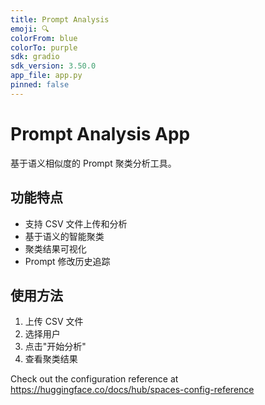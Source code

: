 ```yaml
---
title: Prompt Analysis
emoji: 🔍
colorFrom: blue
colorTo: purple
sdk: gradio
sdk_version: 3.50.0
app_file: app.py
pinned: false
---
```


# Prompt Analysis App

基于语义相似度的 Prompt 聚类分析工具。

## 功能特点
- 支持 CSV 文件上传和分析
- 基于语义的智能聚类
- 聚类结果可视化
- Prompt 修改历史追踪

## 使用方法
1. 上传 CSV 文件
2. 选择用户
3. 点击"开始分析"
4. 查看聚类结果

Check out the configuration reference at https://huggingface.co/docs/hub/spaces-config-reference 